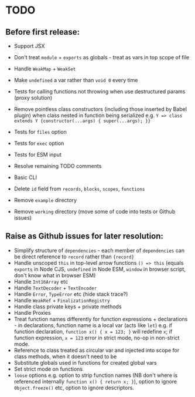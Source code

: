 # TODO

## Before first release:

* Support JSX
* Don't treat `module` + `exports` as globals - treat as vars in top scope of file
* Handle `WeakMap` + `WeakSet`
* Make `undefined` a var rather than `void 0` every time
* Tests for calling functions not throwing when use destructured params (proxy solution)
* Remove pointless class constructors (including those inserted by Babel plugin) when class nested in function being serialized e.g. `Y => class extends Y {constructor(...args) { super(...args); }}`
* Tests for `files` option
* Tests for `exec` option
* Tests for ESM input
* Resolve remaining TODO comments
* Basic CLI

* Delete `id` field from `records`, `blocks`, `scopes`, `functions`
* Remove `example` directory
* Remove `working` directory (move some of code into tests or Github issues)

## Raise as Github issues for later resolution:

* Simplify structure of `dependencies` - each member of `dependencies` can be direct reference to `record` rather than `{record}`
* Handle unscoped `this` in top-level arrow functions `() => this` (equals `exports` in Node CJS, `undefined` in Node ESM, `window` in browser script, don't know what in browser ESM)
* Handle `Int16Array` etc
* Handle `TextDecoder` + `TextEncoder`
* Handle `Error`, `TypeError` etc (hide stack trace?)
* Handle `WeakRef` + `FinalizationRegistry`
* Handle class private keys + private methods
* Handle Proxies
* Treat function names differently for function expressions + declarations - in declarations, function name is a local var (acts like `let`) e.g. if function declaration, `function x() { x = 123; }` will redefine `x`; if function expression, `x = 123` error in strict mode, no-op in non-strict mode.
* Reference to class treated as circular var and injected into scope for class methods, when it doesn't need to be
* Substitute globals used in functions for created global vars
* Set strict mode on functions
* `loose` options e.g. option to strip function names (NB don't where is referenced internally `function x() { return x; }`), option to ignore `Object.freeze()` etc, option to ignore descriptors.
